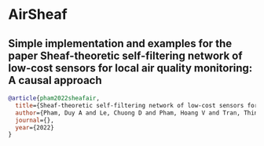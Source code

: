 # AirSheaf
## Simple implementation and examples for the paper Sheaf-theoretic self-filtering network of low-cost sensors for local air quality monitoring: A causal approach

~~~bibtex
@article{pham2022sheafair,
  title={Sheaf-theoretic self-filtering network of low-cost sensors for local air quality monitoring: A causal approach},
  author={Pham, Duy A and Le, Chuong D and Pham, Hoang V and Tran, Thinh G and Vo, Dat T and Tran, Chau L and Le, An D and Vo, Hien B},
  journal={},
  year={2022}
}